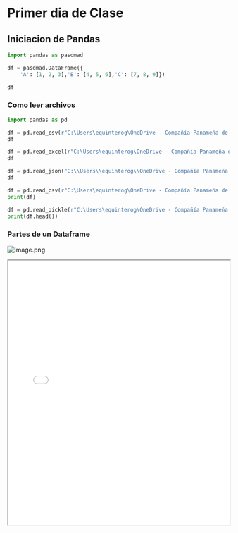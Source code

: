 # Primer dia de Clase

## Iniciacion de Pandas

```python
import pandas as pasdmad

df = pasdmad.DataFrame({
    'A': [1, 2, 3],'B': [4, 5, 6],'C': [7, 8, 9]})

df
```

### Como leer archivos

```python
import pandas as pd
```

```python
df = pd.read_csv(r"C:\Users\equinterog\OneDrive - Compañía Panameña de Aviación, S.A\Desktop\Curso Python\Datasets\dataset_empleados.csv")
df

```

```python
df = pd.read_excel(r"C:\Users\equinterog\OneDrive - Compañía Panameña de Aviación, S.A\Desktop\Curso Python\Datasets\dataset_ventas.xlsx")
df

```

```python
df = pd.read_json("C:\\Users\\equinterog\\OneDrive - Compañía Panameña de Aviación, S.A\\Desktop\\Curso Python\\Datasets\\dataset_clientes.json")
df

```

```python
df = pd.read_csv(r"C:\Users\equinterog\OneDrive - Compañía Panameña de Aviación, S.A\Desktop\Curso Python\Datasets\dataset_temperatura.txt", sep="\t")
print(df)
```

```python
df = pd.read_pickle(r"C:\Users\equinterog\OneDrive - Compañía Panameña de Aviación, S.A\Desktop\Curso Python\Datasets\dataset_productos.pkl")
print(df.head())

```

### Partes de un Dataframe

![image.png](attachment:image.png)


<iframe src="downloads\pandas4dummies.pdf" width="100%" height="600px"></iframe>

```python

```


